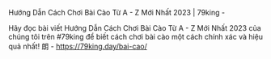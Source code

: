 Hướng Dẫn Cách Chơi Bài Cào Từ A - Z Mới Nhất 2023 | 79king - 

Hãy đọc bài viết Hướng Dẫn Cách Chơi Bài Cào Từ A - Z Mới Nhất 2023 của chúng tôi trên #79king để biết cách chơi bài cào một cách chính xác và hiệu quả nhất! 朗 - https://79king.day/bai-cao/

